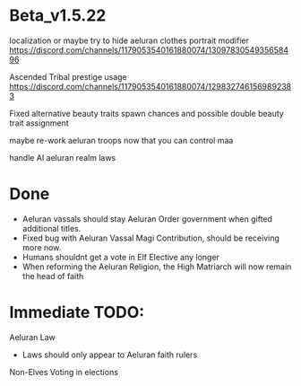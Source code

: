 # Beta_v1.5.22

localization or maybe try to hide aeluran clothes portrait modifier  https://discord.com/channels/1179053540161880074/1309783054935658496

Ascended Tribal prestige usage https://discord.com/channels/1179053540161880074/1298327461569892383

Fixed alternative beauty traits spawn chances and possible double beauty trait assignment

maybe re-work aeluran troops now that you can control maa

handle AI aeluran realm laws

# Done
- Aeluran vassals should stay Aeluran Order government when gifted additional titles.
- Fixed bug with Aeluran Vassal Magi Contribution, should be receiving more now.
- Humans shouldnt get a vote in Elf Elective any longer
- When reforming the Aeluran Religion, the High Matriarch will now remain the head of faith

# Immediate TODO:

Aeluran Law
- Laws should only appear to Aeluran faith rulers

Non-Elves Voting in elections